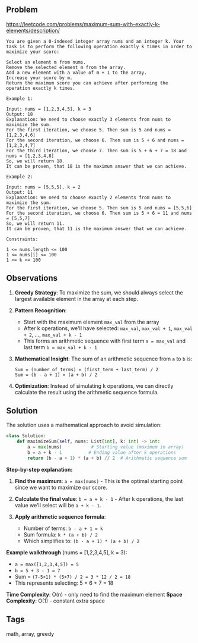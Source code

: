 ## Problem

https://leetcode.com/problems/maximum-sum-with-exactly-k-elements/description/

```
You are given a 0-indexed integer array nums and an integer k. Your task is to perform the following operation exactly k times in order to maximize your score:

Select an element m from nums.
Remove the selected element m from the array.
Add a new element with a value of m + 1 to the array.
Increase your score by m.
Return the maximum score you can achieve after performing the operation exactly k times.

Example 1:

Input: nums = [1,2,3,4,5], k = 3
Output: 18
Explanation: We need to choose exactly 3 elements from nums to maximize the sum.
For the first iteration, we choose 5. Then sum is 5 and nums = [1,2,3,4,6]
For the second iteration, we choose 6. Then sum is 5 + 6 and nums = [1,2,3,4,7]
For the third iteration, we choose 7. Then sum is 5 + 6 + 7 = 18 and nums = [1,2,3,4,8]
So, we will return 18.
It can be proven, that 18 is the maximum answer that we can achieve.

Example 2:

Input: nums = [5,5,5], k = 2
Output: 11
Explanation: We need to choose exactly 2 elements from nums to maximize the sum.
For the first iteration, we choose 5. Then sum is 5 and nums = [5,5,6]
For the second iteration, we choose 6. Then sum is 5 + 6 = 11 and nums = [5,5,7]
So, we will return 11.
It can be proven, that 11 is the maximum answer that we can achieve.

Constraints:

1 <= nums.length <= 100
1 <= nums[i] <= 100
1 <= k <= 100
```

## Observations

1. **Greedy Strategy**: To maximize the sum, we should always select the largest available element in the array at each step.

2. **Pattern Recognition**: 
   - Start with the maximum element `max_val` from the array
   - After k operations, we'll have selected: `max_val`, `max_val + 1`, `max_val + 2`, ..., `max_val + k - 1`
   - This forms an arithmetic sequence with first term `a = max_val` and last term `b = max_val + k - 1`

3. **Mathematical Insight**: The sum of an arithmetic sequence from `a` to `b` is:
   ```
   Sum = (number_of_terms) × (first_term + last_term) / 2
   Sum = (b - a + 1) × (a + b) / 2
   ```

4. **Optimization**: Instead of simulating k operations, we can directly calculate the result using the arithmetic sequence formula.

## Solution

The solution uses a mathematical approach to avoid simulation:

```python
class Solution:
    def maximizeSum(self, nums: List[int], k: int) -> int:
        a = max(nums)           # Starting value (maximum in array)
        b = a + k - 1          # Ending value after k operations
        return (b - a + 1) * (a + b) // 2  # Arithmetic sequence sum
```

**Step-by-step explanation:**

1. **Find the maximum**: `a = max(nums)` - This is the optimal starting point since we want to maximize our score.

2. **Calculate the final value**: `b = a + k - 1` - After k operations, the last value we'll select will be `a + k - 1`.

3. **Apply arithmetic sequence formula**: 
   - Number of terms: `b - a + 1 = k`
   - Sum formula: `k * (a + b) / 2`
   - Which simplifies to: `(b - a + 1) * (a + b) / 2`

**Example walkthrough** (nums = [1,2,3,4,5], k = 3):
- `a = max([1,2,3,4,5]) = 5`
- `b = 5 + 3 - 1 = 7` 
- Sum = `(7-5+1) * (5+7) / 2 = 3 * 12 / 2 = 18`
- This represents selecting: 5 + 6 + 7 = 18

**Time Complexity**: O(n) - only need to find the maximum element
**Space Complexity**: O(1) - constant extra space

## Tags

math, array, greedy
